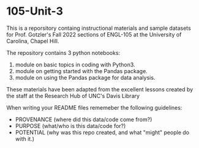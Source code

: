 # 105-Unit-3
This is a reporsitory containg instructional materials and sample datasets for Prof. Gotzler's Fall 2022 sections of ENGL-105 at the University of Carolina, Chapel Hill.

The repository contains 3 python notebooks: 
1. module on basic topics in coding with Python3.
2. module on getting started with the Pandas package.
3. module on using the Pandas package for data analysis.

These materials have been adapted from the excellent lessons created by the staff at the Research Hub of UNC's Davis Library

When writing your README files rememeber the following guidelines:

- PROVENANCE (where did this data/code come from?)
- PURPOSE (what/who is this data/code for?)
- POTENTIAL (why was this repo created, and what "might" people do with it.)
